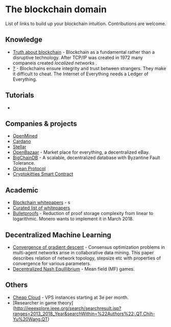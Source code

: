 # The blockchain domain [](https://github.com/positivedefinite/kernelofknowledge)

List of links to build up your blockchain intuition. Contributions are welcome.

## Knowledge
* [Truth about blockchain](https://hbr.org/2017/01/the-truth-about-blockchain) - Blockchain as a fundamental rather than a disruptive technology. After TCP/IP was created in 1972 many companeis created <i> localized networks </i>.
* [?](https://hbr.org/2016/05/the-impact-of-the-blockchain-goes-beyond-financial-services?referral=03759&cm_vc=rr_item_page.bottom) - Blockchains ensure integrity and trust between strangers. They make it difficult to cheat. The Internet of Everything needs a Ledger of Everything.
## Tutorials
* []()
## Companies & projects
* [OpenMined](https://openmined.org/)
* [Cardano]()
* [Stellar]()
* [OpenBazaar](https://www.openbazaar.org/) - Market place for everything, a decentralized eBay.
* [BigChainDB]() - A scalable, decentralized database with Byzantine Fault Tolerance.
* [Ocean Protocol]()
* [Cryptokitties Smart Contract](https://etherscan.io/address/0x06012c8cf97bead5deae237070f9587f8e7a266d#code) 
## Academic
* [Blockchain whitepapers](https://medium.com/founder-playbook/67-blockchain-articles-whitepapers-that-shaped-crypto-into-what-it-is-today-c538facfceb9) - s
* [Curated list of whitepapers](https://github.com/decrypto-org/blockchain-papers)
* [Bulletproofs]() - Reduction of proof storage complexity from linear to logarithmic. Monero wants to implement it in March 2018.
## Decentralized Machine Learning
* [Convergence of gradient descent](ftp://ftp.math.ucla.edu/pub/camreport/cam13-61.pdf) - Consensus optimization problems in multi-agent networks arise in collaborative data mining. This paper describes relation of network topology, stepsize etc with properties of convergence for various parameters.
* [Decentralized Nash Equillibrium](https://arxiv.org/pdf/1410.4421.pdf) - Mean field (MF) games.
## Others
* [Cheap Cloud](https://www.scaleway.com/) - VPS instances starting at 3e per month.
* [Researcher in game theory] (http://ieeexplore.ieee.org/search/searchresult.jsp?ranges=2013_2018_Year&searchWithin=%22Authors%22:.QT.Chih-Yu%20Wang.QT)
